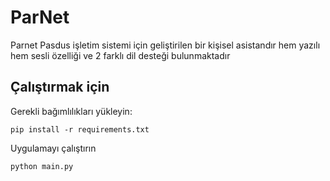 # ParNet
Parnet Pasdus işletim sistemi için geliştirilen bir kişisel asistandır hem yazılı hem sesli özelliği ve 2 farklı dil desteği bulunmaktadır
## Çalıştırmak için


Gerekli bağımlılıkları yükleyin:
```
pip install -r requirements.txt
```
Uygulamayı çalıştırın
```
python main.py
```

